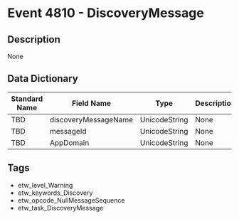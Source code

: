 # Event 4810 - DiscoveryMessage

## Description
None

## Data Dictionary
|Standard Name|Field Name|Type|Description|Sample Value|
|---|---|---|---|---|
|TBD|discoveryMessageName|UnicodeString|None|`None`|
|TBD|messageId|UnicodeString|None|`None`|
|TBD|AppDomain|UnicodeString|None|`None`|

## Tags
* etw_level_Warning
* etw_keywords_Discovery
* etw_opcode_NullMessageSequence
* etw_task_DiscoveryMessage